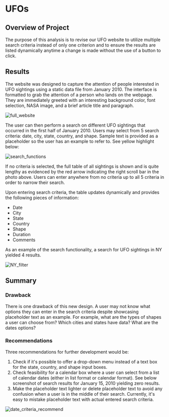 # UFOs

## Overview of Project
The purpose of this analysis is to revise our UFO website to utilize multiple search criteria instead of only one criterion and to ensure the results are listed dynamically anytime a change is made without the use of a button to click.

## Results
The website was designed to capture the attention of people interested in UFO sightings using a static data file from January 2010. The interface is formatted to grab the attention of a person who lands on the webpage. They are immediately greeted with an interesting background color, font selection, NASA image, and a brief article title and paragraph.

![full_website](https://user-images.githubusercontent.com/99286327/167014040-ecf6dbc5-6eb6-42e2-a503-429b3f43cb6a.png)

The user can then perform a search on different UFO sightings that occurred in the first half of January 2010. Users may select from 5 search criteria: date, city, state, country, and shape. Sample text is provided as a placeholder so the user has an example to refer to. See yellow highlight below:

![search_functions](https://user-images.githubusercontent.com/99286327/167014047-8185f705-0173-4987-8fe5-5042d5fece68.png)

If no criteria is selected, the full table of all sightings is shown and is quite lengthy as evidenced by the red arrow indicating the right scroll bar in the photo above. Users can enter anywhere from no criteria up to all 5 criteria in order to narrow their search.

Upon entering search criteria, the table updates dynamically and provides the following pieces of information:
* Date
* City
* State
* Country
* Shape
* Duration
* Comments

As an example of the search functionality, a search for UFO sightings in NY yielded 4 results.

![NY_filter](https://user-images.githubusercontent.com/99286327/167014046-ffc6ffac-491b-4442-80e5-5adb3f341d76.png)

## Summary
### Drawback
There is one drawback of this new design. A user may not know what options they can enter in the search criteria despite showcasing placeholder text as an example. For example, what are the types of shapes a user can choose from? Which cities and states have data? What are the dates options?

### Recommendations
Three recommendations for further development would be:
1. Check if it's possible to offer a drop-down menu instead of a text box for the state, country, and shape input boxes.
2. Check feasibility for a calendar box where a user can select from a list of calendar dates (either in list format or calendar format). See below screenshot of search results for January 15, 2010 yielding zero results.
3. Make the placeholder text lighter or delete placeholder text to avoid any confusion when a user is in the middle of their search. Currently, it's easy to mistake placeholder text with actual entered search criteria.

![date_criteria_recommend](https://user-images.githubusercontent.com/99286327/167014038-a68e385c-af8a-4c69-87e4-a1bd771ada5c.png)



